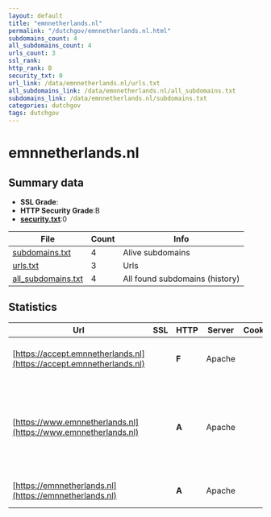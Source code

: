 ```yaml
---
layout: default
title: "emnnetherlands.nl"
permalink: "/dutchgov/emnnetherlands.nl.html"
subdomains_count: 4
all_subdomains_count: 4
urls_count: 3
ssl_rank: 
http_rank: B
security_txt: 0
url_link: /data/emnnetherlands.nl/urls.txt
all_subdomains_link: /data/emnnetherlands.nl/all_subdomains.txt
subdomains_link: /data/emnnetherlands.nl/subdomains.txt
categories: dutchgov
tags: dutchgov
---
```



# emnnetherlands.nl
## Summary data


 - **SSL Grade**:
 - **HTTP Security Grade**:B
 - **[security.txt](https://www.digitaleoverheid.nl/nieuws/standaard-security-txt-nu-verplicht-voor-overheid/)**:0


| File       | Count | Info |
|------------|-------|------|
|[subdomains.txt](/DutchGovScope/data/emnnetherlands.nl/subdomains.txt)|4|Alive subdomains|
|[urls.txt](/DutchGovScope/data/emnnetherlands.nl/urls.txt)|3|Urls|
|[all_subdomains.txt](/DutchGovScope/data/emnnetherlands.nl/all_subdomains.txt)|4|All found subdomains (history)|


## Statistics


| Url | SSL | HTTP | Server | Cookie | HSTS | CORS | CTO | CSP | XFO | XXP | RP |FP| Tech |Title |
|--------|-------|-------|------|------|------|------|------|------|------|------|------|------|------|------|
|[https://accept.emnnetherlands.nl](https://accept.emnnetherlands.nl)| | **F**|Apache| | | | | | | | :white_check_mark: | |Apache HTTP Server Basic|401 Unauthorized|
|[https://www.emnnetherlands.nl](https://www.emnnetherlands.nl)| | **A**|Apache| |:white_check_mark: | | | :white_check_mark:| :white_check_mark: | | :white_check_mark: | |Apache HTTP Server Drupal:9 HSTS OWL Carousel PHP jQuery|EMN Nederland|
|[https://emnnetherlands.nl](https://emnnetherlands.nl)| | **A**|Apache| |:white_check_mark: | | | :white_check_mark:| :white_check_mark: | | :white_check_mark: | |Apache HTTP Server|301 Moved Perman...|


